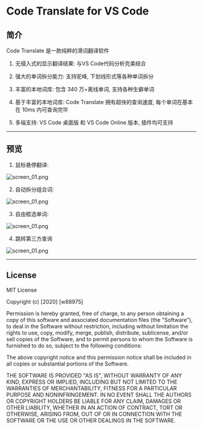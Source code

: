 # Code Translate for VS Code

## 简介

Code Translate 是一款纯粹的滑词翻译软件

1. 无侵入式的显示翻译结果: 与VS Code代码分析完美结合 

2. 强大的单词拆分能力: 支持驼峰, 下划线形式等各种单词拆分

3. 丰富的本地词库: 包含 340 万+离线单词, 支持各种生僻单词

4. 基于丰富的本地词库: Code Translate 拥有超快的查询速度, 每个单词在基本在 10ms 内可查询完毕

5. 多端支持: VS Code 桌面版 和 VS Code Online 版本, 插件均可支持

---

## 预览

1. 鼠标悬停翻译:

![screen_01.png](https://github.com/w88975/code-translate-vscode/blob/master/assets/Snipaste_01.png?raw=true)

2. 自动拆分组合词:

![screen_01.png](https://github.com/w88975/code-translate-vscode/blob/master/assets/Snipaste_02.png?raw=true)

3. 自由框选单词:

![screen_01.png](https://github.com/w88975/code-translate-vscode/blob/master/assets/Snipaste_03.png?raw=true)

4. 跳转第三方查询

![screen_01.png](https://github.com/w88975/code-translate-vscode/blob/master/assets/Snipaste_04.png?raw=true)

---
## License

MIT License

Copyright (c) [2020] [w88975]

Permission is hereby granted, free of charge, to any person obtaining a copy
of this software and associated documentation files (the "Software"), to deal
in the Software without restriction, including without limitation the rights
to use, copy, modify, merge, publish, distribute, sublicense, and/or sell
copies of the Software, and to permit persons to whom the Software is
furnished to do so, subject to the following conditions:

The above copyright notice and this permission notice shall be included in all
copies or substantial portions of the Software.

THE SOFTWARE IS PROVIDED "AS IS", WITHOUT WARRANTY OF ANY KIND, EXPRESS OR
IMPLIED, INCLUDING BUT NOT LIMITED TO THE WARRANTIES OF MERCHANTABILITY,
FITNESS FOR A PARTICULAR PURPOSE AND NONINFRINGEMENT. IN NO EVENT SHALL THE
AUTHORS OR COPYRIGHT HOLDERS BE LIABLE FOR ANY CLAIM, DAMAGES OR OTHER
LIABILITY, WHETHER IN AN ACTION OF CONTRACT, TORT OR OTHERWISE, ARISING FROM,
OUT OF OR IN CONNECTION WITH THE SOFTWARE OR THE USE OR OTHER DEALINGS IN THE
SOFTWARE.
